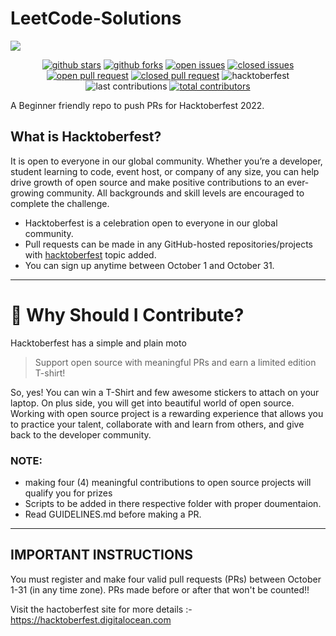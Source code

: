 # LeetCode-Solutions

<img align="center" src="https://github.com/OyePradumya/Collection/blob/1366c0bd85b6d2a9f38c19998bfe4ae961581bb1/hacktoberfest-2022.png">

<p align="center">
<a href="https://github.com/Architgupta001/LeetCode-Solutions/stargazers"><img src="https://img.shields.io/github/stars/OyePradumya/Collection?style=for-the-badge" alt="github stars"></a>
<a href="https://github.com/OyePradumya/Collection/network/members"><img src="https://img.shields.io/github/forks/OyePradumya/Collection?style=for-the-badge" alt="github forks"></a>
<a href="https://github.com/OyePradumya/Collection/issues"><img src="https://img.shields.io/github/issues-raw/OyePradumya/Collection?style=for-the-badge" alt="open issues"></a>
<a href="https://github.com/OyePradumya/Collection/issues"><img src="https://img.shields.io/github/issues-closed-raw/OyePradumya/Collection?style=for-the-badge" alt="closed issues"><a/>
<a href="https://github.com/OyePradumya/Collection/pulls"><img src="https://img.shields.io/github/issues-pr-raw/OyePradumya/Collection?style=for-the-badge" alt="open pull request"></a>
<a href="https://github.com/OyePradumya/Collection/pulls"><img src="https://img.shields.io/github/issues-pr-closed-raw/OyePradumya/Collection?style=for-the-badge" alt="closed pull request"></a>

<img src="https://img.shields.io/github/hacktoberfest/2022/OyePradumya/Collection?style=for-the-badge" alt="hacktoberfest">
<img src="https://img.shields.io/github/last-commit/OyePradumya/Collection?style=for-the-badge" alt="last contributions">
<a href="https://api.github.com/repos/OyePradumya/Collection/contributors"><img src="https://img.shields.io/github/contributors/OyePradumya/Collection?style=for-the-badge" alt="total contributors"></a>
</p>

A Beginner friendly repo to push PRs for Hacktoberfest 2022.

## What is Hacktoberfest?

It is open to everyone in our global community. Whether you’re a developer, student learning to code, event host, or company of any size, you can help drive growth of open source and make positive contributions to an ever-growing community. All backgrounds and skill levels are encouraged to complete the challenge.

- Hacktoberfest is a celebration open to everyone in our global community.
- Pull requests can be made in any GitHub-hosted repositories/projects with [hacktoberfest](https://github.com/search?q=hacktoberfest) topic added.
- You can sign up anytime between October 1 and October 31.
***
# 👕 Why Should I Contribute?
Hacktoberfest has a simple and plain moto
> Support open source with meaningful PRs and earn a limited edition T-shirt!

So, yes! You can win a T-Shirt and few awesome stickers to attach on your laptop. On plus side, you will get into beautiful world of open source.<br>
Working with open source project is a rewarding experience that allows you to practice your talent, collaborate with and learn from others, and give back to the developer community. 
### NOTE:
* making four (4) meaningful contributions to open source projects will qualify you for prizes
* Scripts to be added in there respective folder with proper doumentaion.
* Read GUIDELINES.md before making a PR.

***

## IMPORTANT INSTRUCTIONS
You must register and make four valid pull requests (PRs) between October 1-31 (in any time zone). PRs made before or after that won't be counted!!

Visit the hactoberfest site for more details :- https://hacktoberfest.digitalocean.com
